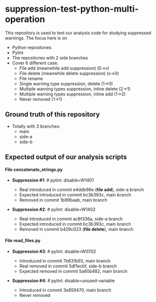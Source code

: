 # suppression-test-python-multi-operation

This repository is used to test our analysis code for studying suppressed warnings.
The focus here is on
 * Python repositories
 * Pylint
 * The repositories with 2 side branches
 * Cover 6 different case:
     * File add (meanwhile add suppression) (0->x)
     * File delete (meanwhile delete suppression) (x->0)
     * File rename
     * Single warning type suppression, delete (1->0)
     * Multiple warning types suppression, inline delete (2->1)
     * Multiple warning types suppression, inline add (1->2)
     * Never removed (1->1)

## Ground truth of this repository
 * Totally with 3 branches:
     * main
     * side-a
     * side-b
## Expected output of our analysis scripts

#### File concatenate_strings.py
* **Suppression #1**: # pylint: disable=W1401
  * Real introduced in commit e4ddb66e (**file add**), side-a branch
  * Expected introduced in commit bc3b393c, main branch
  * Removed in commit 1b99baab, main branch

* **Suppression #2**: # pylint: disable=W1402
  * Real introduced in commit ac8f336a, side-a branch
  * Expected introduced in commit bc3b393c, main branch
  * Removed in commit b429c023 (**file delete**), main branch

#### File read_files.py
* **Suppression #3**: # pylint: disable=W0702
  * Introduced in commit 7b631b93, main branch
  * Real removed in commit 5df1ecbf, side-b branch
  * Expected removed in commit 5a60b482, main branch

* **Suppression #4**: # pylint: disable=unused-variable
  * Introduced in commit 3e859470, main branch
  * Never removed
